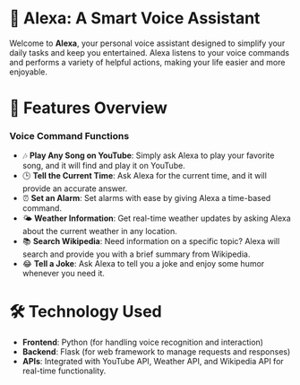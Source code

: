 # 🎤 Alexa: A Smart Voice Assistant

Welcome to **Alexa**, your personal voice assistant designed to simplify your daily tasks and keep you entertained. Alexa listens to your voice commands and performs a variety of helpful actions, making your life easier and more enjoyable.

# 🌟 Features Overview

### **Voice Command Functions**
- 🎶 **Play Any Song on YouTube**: Simply ask Alexa to play your favorite song, and it will find and play it on YouTube.
- 🕒 **Tell the Current Time**: Ask Alexa for the current time, and it will provide an accurate answer.
- ⏰ **Set an Alarm**: Set alarms with ease by giving Alexa a time-based command.
- 🌤️ **Weather Information**: Get real-time weather updates by asking Alexa about the current weather in any location.
- 📚 **Search Wikipedia**: Need information on a specific topic? Alexa will search and provide you with a brief summary from Wikipedia.
- 😂 **Tell a Joke**: Ask Alexa to tell you a joke and enjoy some humor whenever you need it.

# 🛠️ Technology Used

- **Frontend**: Python (for handling voice recognition and interaction)
- **Backend**: Flask (for web framework to manage requests and responses)
- **APIs**: Integrated with YouTube API, Weather API, and Wikipedia API for real-time functionality.

